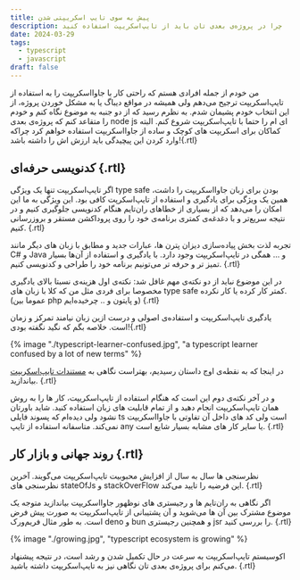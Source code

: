 ```yaml
---
title: پیش به سوی تایپ اسکریپتی شدن
description: چرا در پروژه‌ی بعدی تان باید از تایپ‌اسکریپت استفاده کنید
date: 2024-03-29
tags:
  - typescript
  - javascript
draft: false
---
```


من خودم از جمله افرادی هستم که راحتی کار با جاوااسکریپت را به استفاده از تایپ‌اسکریپت ترجیح می‌دهم ولی همیشه در مواقع دیباگ یا به مشکل خوردن پروژه، از این انتخاب خودم پشیمان شدم. به نظرم رسید که از دو جنبه به موضوع نگاه کنم و خودم را متقاعد کنم که پروژه‌ی بعدی node js ای ام را حتما با تایپ‌اسکریپت شروع کنم. البته کماکان برای اسکریپت های کوچک و ساده از جاوااسکریپت استفاده خواهم کرد چراکه وارد کردن این پیچیدگی باید ارزش اش را داشته باشد!{.rtl}

## کدنویسی حرفه‌ای {.rtl}
اگر تایپ‌اسکریپت تنها یک ویژگی type safe بودن برای زبان جاوا‌اسکریپت را داشت، همین یک ویژگی برای یادگیری و استفاده از تایپ‌اسکرپت کافی بود. این ویژگی به ما این امکان را می‌دهد که از بسیاری از خطاهای ران‌تایم هنگام کدنویسی جلوگیری کنیم و در نتیجه سریع‌تر و با دغدغه‌ی کمتری برنامه‌ی خود را روی پروداکشن مستقر و بروزرسانی کنیم. {.rtl}

تجربه لذت‌ بخش پیاده‌سازی دیزان پترن ها، عبارات جدید و مطابق با زبان های دیگر مانند C# و Java و ... همگی در تایپ‌اسکریپت وجود دارد. با یادگیری و استفاده از آن‌ها بسیار تمیز تر و حرفه تر می‌تونیم برنامه خود را طراحی و کد‌نویسی کنیم. {.rtl}

در این موضوع نباید از دو نکته‌ی مهم غافل شد: نکته‌ی اول هزینه‌ی نسبتا بالای یادگیری مخصوصا برای فردی مثل من که کلا با زبان های type safe کمتر کار کرده یا کار نکرده. (عموما بین php و پایتون و .. چرخیده‌ایم) {.rtl}

یادگیری تایپ‌اسکریپت و استفاده‌ی اصولی و درست ازین زبان نیامند تمرکز و زمان است. خلاصه بگم که نگید نگفته بودی!{.rtl}

{% image "./typescript-learner-confused.jpg", "a typescript learner confused by a lot of new terms" %}

در اینجا که به نقطه‌ی اوج داستان رسیدیم، بهتراست نگاهی به [مستندات تایپ‌اسکریپت](https://www.typescriptlang.org/) بیاندازید. {.rtl}

و در آخر نکته‌ی دوم این است که هنگام استفاده از تایپ‌اسکریپت، کار ها را به روش همان تایپ‌اسکریپت انجام دهید و از تمام قابلیت های زبان استفاده کنید. شاید باورتان نشود ولی دیده‌ام که پسوند فایلی ts است ولی کد های داخل آن تفاوتی با جاوا‌اسکریپت نمی‌کند. متاسفانه استفاده از تایپ any یا سایر کار های مشابه بسیار شایع است. {.rtl}

## روند جهانی و بازار کار {.rtl}

نظرسنجی ها سال به سال از افزایش محبوبیت تایپ‌اسکریپت می‌گویند. آخرین نظرسنجی های stateOfJs و stackOverFlow این فرضیه را تایید می‌کند. {.rtl}

اگر نگاهی به ران‌تایم ها و رجیستری های نوظهور جاوااسکریپت بیاندازید متوجه یک موضوع مشترک بین آن ها می‌شوید و آن پشتیبانی از تایپ‌اسکریپت به صورت پیش فرض است. به طور مثال فریم‌ورک deno و bun و همچنین رجیستری jsr را بررسی کنید. {.rtl}

{% image "./growing.jpg", "typescript ecosystem is growing" %}

اکوسیستم تایپ‌اسکریپت به سرعت در حال تکمیل شدن و رشد است، در نتیجه پیشنهاد می‌کنم برای پروژه‌ی بعدی تان نگاهی نیز به تایپ‌اسکریپت داشته باشید. {.rtl}
